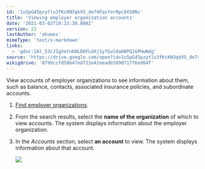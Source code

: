 ```yaml
---
id: '1uSpG45pzytlu3fKcKN3qkVS_de74FqsYorRpcXXSONs'
title: 'Viewing employer organization accounts'
date: '2021-03-02T19:33:30.808Z'
version: 22
lastAuthor: 'ahumes'
mimeType: 'text/x-markdown'
links:
  - 'gdoc:1Al_53cJIgXetnbNLD0FLUXjIy7Gul0aHAPQJGPHwNdg'
source: 'https://drive.google.com/open?id=1uSpG45pzytlu3fKcKN3qkVS_de74FqsYorRpcXXSONs'
wikigdrive: '8799ccfd58b47ed721e42eeadb589071776ed64f'
---
```

View accounts of employer organizations to see information about them, such as balance, contacts, associated insurance policies, and subordinate accounts.
1. [F](gdoc:1Al_53cJIgXetnbNLD0FLUXjIy7Gul0aHAPQJGPHwNdg)[ind employer organizations](gdoc:1Al_53cJIgXetnbNLD0FLUXjIy7Gul0aHAPQJGPHwNdg).
2. From the search results, select the <strong>name of the organization</strong> of which to view accounts. The system displays information about the employer organization.
3. In the <em>Accounts</em> section, select <strong>an account</strong> to view. The system displays information about that account. 

   <img src="../viewing-employer-organization-accounts.assets/1000000000000336000002B9831A5A67AC2AA391.png" />  

